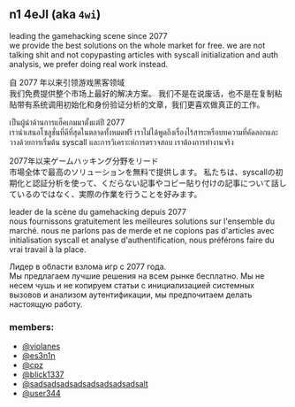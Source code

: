## n1 4eJI (aka `4wi`)

leading the gamehacking scene since 2077 \
we provide the best solutions on the whole market for free. we are not talking shit and not copypasting articles with syscall initialization and auth analysis, we prefer doing real work instead.

自 2077 年以来引领游戏黑客领域 \
我们免费提供整个市场上最好的解决方案。 我们不是在说废话，也不是在复制粘贴带有系统调用初始化和身份验证分析的文章，我们更喜欢做真正的工作。

เป็นผู้นำด้านการแฮ็คเกมมาตั้งแต่ปี 2077 \
เรานำเสนอโซลูชั่นที่ดีที่สุดในตลาดทั้งหมดฟรี เราไม่ได้พูดถึงเรื่องไร้สาระหรือบทความที่คัดลอกและวางด้วยการเริ่มต้น syscall และการวิเคราะห์การตรวจสอบ เราต้องการทำงานจริง

2077年以来ゲームハッキング分野をリード \
市場全体で最高のソリューションを無料で提供します。 私たちは、syscallの初期化と認証分析を使って、くだらない記事やコピー貼り付けの記事について話しているのではなく、実際の作業を行うことを好みます。

leader de la scène du gamehacking depuis 2077 \
nous fournissons gratuitement les meilleures solutions sur l'ensemble du marché. nous ne parlons pas de merde et ne copions pas d'articles avec initialisation syscall et analyse d'authentification, nous préférons faire du vrai travail à la place.

Лидер в области взлома игр с 2077 года. \
Мы предлагаем лучшие решения на всем рынке бесплатно. Мы не несем чушь и не копируем статьи с инициализацией системных вызовов и анализом аутентификации, мы предпочитаем делать настоящую работу.

### members:
- [@violanes](https://github.com/violanes)
- [@es3n1n](https://github.com/es3n1n/)
- [@cpz](https://github.com/cpz/)
- [@blick1337](https://github.com/blick1337)
- [@sadsadsadsadsadsadsadsadsalt](https://github.com/sadsadsadsadsadsadsadsadsalt)
- [@user344](https://github.com/User344)
